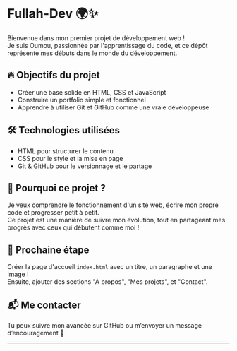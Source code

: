 
# Fullah-Dev 🌍✨

Bienvenue dans mon premier projet de développement web !  
Je suis Oumou, passionnée par l'apprentissage du code, et ce dépôt représente mes débuts dans le monde du développement.

## 🔥 Objectifs du projet

- Créer une base solide en HTML, CSS et JavaScript
- Construire un portfolio simple et fonctionnel
- Apprendre à utiliser Git et GitHub comme une vraie développeuse

## 🛠️ Technologies utilisées

- HTML pour structurer le contenu
- CSS pour le style et la mise en page
- Git & GitHub pour le versionnage et le partage

## 🧠 Pourquoi ce projet ?

Je veux comprendre le fonctionnement d'un site web, écrire mon propre code et progresser petit à petit.  
Ce projet est une manière de suivre mon évolution, tout en partageant mes progrès avec ceux qui débutent comme moi !

## 🚀 Prochaine étape

Créer la page d'accueil `index.html` avec un titre, un paragraphe et une image !  
Ensuite, ajouter des sections "À propos", "Mes projets", et "Contact".

## 📬 Me contacter

Tu peux suivre mon avancée sur GitHub ou m’envoyer un message d’encouragement 🌷

---

